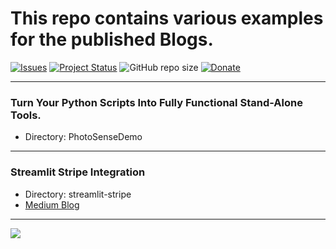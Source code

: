 # This repo contains various examples for the published Blogs.

[![Issues](https://img.shields.io/github/issues/erdogant/PhotoSenseAI.svg)](https://github.com/erdogant/blogs/issues)
[![Project Status](http://www.repostatus.org/badges/latest/active.svg)](http://www.repostatus.org/#active)
![GitHub repo size](https://img.shields.io/github/repo-size/erdogant/blogs)
[![Donate](https://img.shields.io/badge/Support%20this%20project-grey.svg?logo=github%20sponsors)](https://erdogant.github.io/PhotoSenseAI/pages/html/Documentation.html#)

---

### Turn Your Python Scripts Into Fully Functional Stand-Alone Tools.
* Directory: PhotoSenseDemo

---

### Streamlit Stripe Integration
* Directory: streamlit-stripe
* [Medium Blog](https://python.plainenglish.io/walkthrough-on-how-to-integrate-stripe-into-your-streamlit-application-7874dbef7887)

---

<a href="https://www.buymeacoffee.com/erdogant"><img src="https://img.buymeacoffee.com/button-api/?text=Buy me a coffee&emoji=&slug=erdogant&button_colour=FFDD00&font_colour=000000&font_family=Cookie&outline_colour=000000&coffee_colour=ffffff" /></a>


